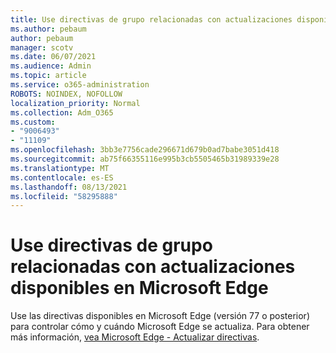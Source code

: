 ```yaml
---
title: Use directivas de grupo relacionadas con actualizaciones disponibles en Microsoft Edge
ms.author: pebaum
author: pebaum
manager: scotv
ms.date: 06/07/2021
ms.audience: Admin
ms.topic: article
ms.service: o365-administration
ROBOTS: NOINDEX, NOFOLLOW
localization_priority: Normal
ms.collection: Adm_O365
ms.custom:
- "9006493"
- "11109"
ms.openlocfilehash: 3bb3e7756cade296671d679b0ad7babe3051d418
ms.sourcegitcommit: ab75f66355116e995b3cb5505465b31989339e28
ms.translationtype: MT
ms.contentlocale: es-ES
ms.lasthandoff: 08/13/2021
ms.locfileid: "58295888"
---
```

# <a name="use-update-related-group-policies-available-in-microsoft-edge"></a>Use directivas de grupo relacionadas con actualizaciones disponibles en Microsoft Edge

Use las directivas disponibles en Microsoft Edge (versión 77 o posterior) para controlar cómo y cuándo Microsoft Edge se actualiza. Para obtener más información, [vea Microsoft Edge - Actualizar directivas](https://docs.microsoft.com/DeployEdge/microsoft-edge-update-policies#available-policies).
